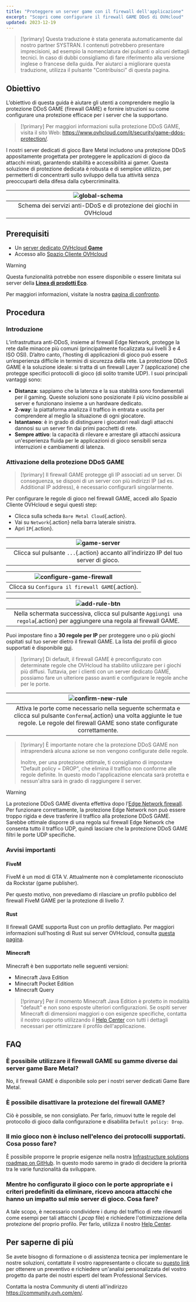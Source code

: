 ```yaml
---
title: "Proteggere un server game con il firewall dell'applicazione"
excerpt: "Scopri come configurare il firewall GAME DDoS di OVHcloud"
updated: 2023-12-19
---
```


> [!primary]
> Questa traduzione è stata generata automaticamente dal nostro partner SYSTRAN. I contenuti potrebbero presentare imprecisioni, ad esempio la nomenclatura dei pulsanti o alcuni dettagli tecnici. In caso di dubbi consigliamo di fare riferimento alla versione inglese o francese della guida. Per aiutarci a migliorare questa traduzione, utilizza il pulsante "Contribuisci" di questa pagina.
>

## Obiettivo

L’obiettivo di questa guida è aiutare gli utenti a comprendere meglio la protezione DDoS GAME (firewall GAME) e fornire istruzioni su come configurare una protezione efficace per i server che la supportano.

> [!primary]
> Per maggiori informazioni sulla protezione DDoS GAME, visita il sito Web: <https://www.ovhcloud.com/it/security/game-ddos-protection/>.
> 

I nostri server dedicati di gioco Bare Metal includono una protezione DDoS appositamente progettata per proteggere le applicazioni di gioco da attacchi mirati, garantendo stabilità e accessibilità ai gamer. Questa soluzione di protezione dedicata è robusta e di semplice utilizzo, per permetterti di concentrarti sullo sviluppo della tua attività senza preoccuparti della difesa dalla cybercriminalità.

| ![global-schema](global_schema_focus_game.png) |
|:--:|
| Schema dei servizi anti-DDoS e di protezione dei giochi in OVHcloud |

## Prerequisiti

- Un [server dedicato OVHcloud **Game**](https://www.ovhcloud.com/it/bare-metal/prices/#filterType=range_element&filterValue=game)
- Accesso allo [Spazio Cliente OVHcloud](https://www.ovh.com/auth/?action=gotomanager&from=https://www.ovh.it/&ovhSubsidiary=it)

> [!warning]
> Questa funzionalità potrebbe non essere disponibile o essere limitata sui server della [**Linea di prodotti Eco**](https://eco.ovhcloud.com/it/about/).
>
> Per maggiori informazioni, visitate la nostra [pagina di confronto](https://eco.ovhcloud.com/it/compare/).

## Procedura

### Introduzione

L’infrastruttura anti-DDoS, insieme al firewall Edge Network, protegge la rete dalle minacce più comuni (principalmente focalizzata sui livelli 3 e 4 ISO OSI). D’altro canto, l’hosting di applicazioni di gioco può essere un’esperienza difficile in termini di sicurezza della rete. La protezione DDoS GAME è la soluzione ideale: si tratta di un firewall Layer 7 (applicazione) che protegge specifici protocolli di gioco (di solito tramite UDP). I suoi principali vantaggi sono:

- **Distanza**: sappiamo che la latenza e la sua stabilità sono fondamentali per il gaming. Queste soluzioni sono posizionate il più vicino possibile ai server e funzionano insieme a un hardware dedicato.
- **2-way**: la piattaforma analizza il traffico in entrata e uscita per comprendere al meglio la situazione di ogni giocatore.
- **Istantaneo**: è in grado di distinguere i giocatori reali dagli attacchi dannosi su un server fin dai primi pacchetti di rete.
- **Sempre attivo**: la capacità di rilevare e arrestare gli attacchi assicura un'esperienza fluida per le applicazioni di gioco sensibili senza interruzioni e cambiamenti di latenza.

### Attivazione della protezione DDoS GAME

> [!primary]
> Il firewall GAME protegge gli IP associati ad un server. Di conseguenza, se disponi di un server con più indirizzi IP (ad es. Additional IP address), è necessario configurarli singolarmente.
>

Per configurare le regole di gioco nel firewall GAME, accedi allo Spazio Cliente OVHcloud e segui questi step:

- Clicca sulla scheda `Bare Metal Cloud`{.action}.
- Vai su `Network`{.action} nella barra laterale sinistra.
- Apri `IP`{.action}.

| ![game-server](firewall_game_01_blur.png) |
|:--:|
| Clicca sul pulsante `...`{.action} accanto all'indirizzo IP del tuo server di gioco. |

| ![configure-game-firewall](firewall_game_02.png) |
|:--:|
| Clicca su `Configura il firewall GAME`{.action}. |


| ![add-rule-btn](firewall_game_03.png) |
|:--:|
| Nella schermata successiva, clicca sul pulsante `Aggiungi una regola`{.action} per aggiungere una regola al firewall GAME. |


Puoi impostare fino a **30 regole per IP** per proteggere uno o più giochi ospitati sul tuo server dietro il firewall GAME. La lista dei profili di gioco supportati è disponibile [qui](https://www.ovhcloud.com/it/security/game-ddos-protection/).

> [!primary]
> Di default, il firewall GAME è preconfigurato con determinate regole che OVHcloud ha stabilito utilizzare per i giochi più diffusi. Tuttavia, per i clienti con un server dedicato GAME, possiamo fare un ulteriore passo avanti e configurare le regole anche per le porte.
> 

| ![confirm-new-rule](firewall_game_04.png) |
|:--:|
| Attiva le porte come necessario nella seguente schermata e clicca sul pulsante `Conferma`{.action} una volta aggiunte le tue regole. Le regole del firewall GAME sono state configurate correttamente. |

> [!primary]
> È importante notare che la protezione DDoS GAME non intraprenderà alcuna azione se non vengono configurate delle regole.
>
> Inoltre, per una protezione ottimale, ti consigliamo di impostare "Default policy = DROP", che elimina il traffico non conforme alle regole definite. In questo modo l'applicazione elencata sarà protetta e nessun'altra sarà in grado di raggiungere il server.
> 

> [!warning]
> La protezione DDoS GAME diventa effettiva dopo l’[Edge Network firewall](firewall_network1.). Per funzionare correttamente, la protezione Edge Network non può essere troppo rigida e deve trasferire il traffico alla protezione DDoS GAME. Sarebbe ottimale disporre di una regola sul firewall Edge Network che consenta tutto il traffico UDP, quindi lasciare che la protezione DDoS GAME filtri le porte UDP specifiche.
>

### Avvisi importanti

#### FiveM

FiveM è un mod di GTA V. Attualmente non è completamente riconosciuto da Rockstar (game publisher).

Per questo motivo, non prevediamo di rilasciare un profilo pubblico del firewall FiveM GAME per la protezione di livello 7.

#### Rust

Il firewall GAME supporta Rust con un profilo dettagliato. Per maggiori informazioni sull’hosting di Rust sui server OVHcloud, consulta [questa pagina](https://www.ovhcloud.com/it/bare-metal/game/rust-server/).

#### Minecraft

Minecraft è ben supportato nelle seguenti versioni:

- Minecraft Java Edition 
- Minecraft Pocket Edition
- Minecraft Query

> [!primary]
> Per il momento Minecraft Java Edition è protetto in modalità "default" e non sono esposte ulteriori configurazioni. Se ospiti server Minecraft di dimensioni maggiori o con esigenze specifiche, contatta il nostro supporto utilizzando il [Help Center](https://help.ovhcloud.com/csm?id=csm_get_help) con tutti i dettagli necessari per ottimizzare il profilo dell'applicazione.
>

## FAQ

### È possibile utilizzare il firewall GAME su gamme diverse dai server game Bare Metal?

No, il firewall GAME è disponibile solo per i nostri server dedicati Game Bare Metal.

### È possibile disattivare la protezione del firewall GAME?

Ciò è possibile, se non consigliato. Per farlo, rimuovi tutte le regole del protocollo di gioco dalla configurazione e disabilita `Default policy: Drop`.

### Il mio gioco non è incluso nell'elenco dei protocolli supportati. Cosa posso fare?

È possibile proporre le proprie esigenze nella nostra [Infrastructure solutions roadmap on GitHub](https://github.com/orgs/ovh/projects/16/views/14). In questo modo saremo in grado di decidere la priorità tra le varie funzionalità da sviluppare.

### Mentre ho configurato il gioco con le porte appropriate e i criteri predefiniti da eliminare, ricevo ancora attacchi che hanno un impatto sul mio server di gioco. Cosa fare?

A tale scopo, è necessario condividere i dump del traffico di rete rilevanti come esempi per tali attacchi (*.pcap* file) e richiedere l'ottimizzazione della protezione del proprio profilo. Per farlo, utilizza il nostro [Help Center](https://help.ovhcloud.com/csm?id=csm_get_help).

## Per saperne di più

Se avete bisogno di formazione o di assistenza tecnica per implementare le nostre soluzioni, contattate il vostro rappresentante o cliccate su [questo link](https://www.ovhcloud.com/it/professional-services/) per ottenere un preventivo e richiedere un'analisi personalizzata del vostro progetto da parte dei nostri esperti del team Professional Services.

Contatta la nostra Community di utenti all'indirizzo <https://community.ovh.com/en/>.